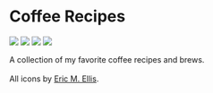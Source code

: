 Coffee Recipes
===
![](https://cdn.rawgit.com/andmos/Coffee/master/img/FrenchPress.svg)
![](https://cdn.rawgit.com/andmos/Coffee/master/img/Grinder.svg)
![](https://cdn.rawgit.com/andmos/Coffee/master/img/AeroPress.svg)
![](https://cdn.rawgit.com/andmos/Coffee/master/img/Chemex.svg)

A collection of my favorite coffee recipes and brews.
<br>
<br>
All icons by [Eric M. Ellis](http://thenounproject.com/ericellis/).
